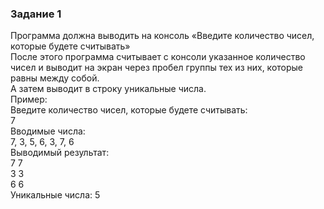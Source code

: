 ### Задание 1 </br>
Программа должна выводить на консоль «Введите количество чисел, которые будете считывать» </br>
После этого программа считывает с консоли указанное количество чисел и выводит на экран через пробел группы тех из них, которые равны между собой. </br>
А затем выводит в строку уникальные числа. </br>
Пример: </br>
Введите количество чисел, которые будете считывать: </br>
7 </br>
Вводимые числа: </br>
7, 3, 5, 6, 3, 7, 6 </br>
Выводимый результат: </br>
7 7 </br>
3 3 </br>
6 6 </br>
Уникальные числа: 5 </br>